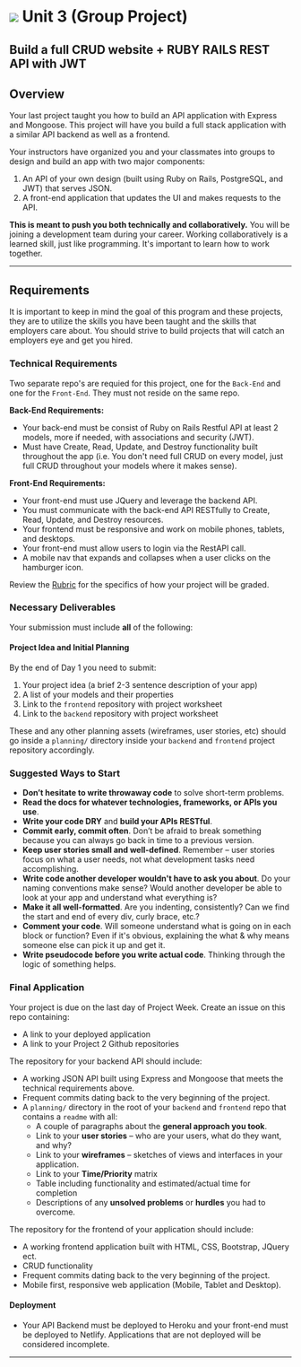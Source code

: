 # ![](https://ga-dash.s3.amazonaws.com/production/assets/logo-9f88ae6c9c3871690e33280fcf557f33.png) Unit 3 (Group Project)
## Build a full CRUD website + RUBY RAILS REST API with JWT

## Overview
Your last project taught you how to build an API application with Express and
Mongoose. This project will have you build a full stack application with a
similar API backend as well as a frontend.

Your instructors have organized you and your classmates into groups to design
and build an app with two major components:

1. An API of your own design (built using Ruby on Rails, PostgreSQL, and JWT) that
   serves JSON.
2. A front-end application that updates the UI and makes requests to the
   API.

**This is meant to push you both technically and collaboratively.** You will be
joining a development team during your career. Working collaboratively is a
learned skill, just like programming. It's important to learn how to work
together.

---

## Requirements
It is important to keep in mind the goal of this program and these projects,
they are to utilize the skills you have been taught and the skills that
employers care about. You should strive to build projects that will catch an
employers eye and get you hired.

### Technical Requirements
Two separate repo's are requied for this project, one for the `Back-End` and one for the `Front-End`. They must not reside on the same repo. 

**Back-End Requirements:**

- Your back-end must be consist of Ruby on Rails Restful API at least 2
  models, more if needed, with associations and security (JWT).
- Must have Create, Read, Update, and Destroy functionality built throughout the
  app (i.e. You don't need full CRUD on every model, just full CRUD throughout
  your models where it makes sense).

**Front-End Requirements:**
- Your front-end must use JQuery and leverage the backend API.
- You must communicate with the back-end API RESTfully to Create, Read, Update, and Destroy resources.
- Your frontend must be responsive and work on mobile phones, tablets, and desktops.
- Your front-end must allow users to login via the RestAPI call.
- A mobile nav that expands and collapses when a user clicks on the hamburger icon.

Review the [Rubric](https://git.generalassemb.ly/SEIR-629/PROJECT-3/blob/master/evaluation-rubric.md) for the specifics of how your project will
be graded.

### Necessary Deliverables
Your submission must include **all** of the following:

#### Project Idea and Initial Planning
By the end of Day 1 you need to submit:

1. Your project idea (a brief 2-3 sentence description of your app)
2. A list of your models and their properties
3. Link to the `frontend` repository with project worksheet
4. Link to the `backend` repository with project worksheet

These and any other planning assets (wireframes, user stories, etc) should go
inside a `planning/` directory inside your `backend` and `frontend` project repository accordingly.

### Suggested Ways to Start

- **Don’t hesitate to write throwaway code** to solve short-term problems.
- **Read the docs for whatever technologies, frameworks, or APIs you use**.
- **Write your code DRY** and **build your APIs RESTful**.
- **Commit early, commit often**. Don’t be afraid to break something because you can always go back in time to a previous version.
- **Keep user stories small and well-defined**. Remember – user stories focus on what a user needs, not what development tasks need accomplishing.
- **Write code another developer wouldn't have to ask you about**. Do your naming conventions make sense? Would another developer be able to look at your app and understand what everything is?
- **Make it all well-formatted**. Are you indenting, consistently? Can we find the start and end of every div, curly brace, etc.?
- **Comment your code**. Will someone understand what is going on in each block or function? Even if it's obvious, explaining the what & why means someone else can pick it up and get it.
- **Write pseudocode before you write actual code**. Thinking through the logic of something helps.

### Final Application

Your project is due on the last day of Project Week. Create an issue on this repo containing:

- A link to your deployed application
- A link to your Project 2 Github repositories

The repository for your backend API should include:

- A working JSON API built using Express and Mongoose that meets the technical requirements above.
- Frequent commits dating back to the very beginning of the project.
- A `planning/` directory in the root of your `backend` and `frontend` repo that contains a `readme` with all: 
    - A couple of paragraphs about the **general approach you took**.
    - Link to your **user stories** – who are your users, what do they want, and why?
    - Link to your **wireframes** – sketches of  views and interfaces in your application.
    - Link to your **Time/Priority** matrix 
    - Table including functionality and estimated/actual time for completion
    - Descriptions of any **unsolved problems** or **hurdles** you had to overcome.

The repository for the frontend of your application should include:

- A working frontend application built with HTML, CSS, Bootstrap, JQuery ect.
- CRUD functionality
- Frequent commits dating back to the very beginning of the project.
- Mobile first, responsive web application (Mobile, Tablet and Desktop).

#### Deployment

- Your API Backend must be deployed to Heroku and your front-end must be deployed to
  Netlify. Applications that are not deployed will be considered incomplete.
 
---